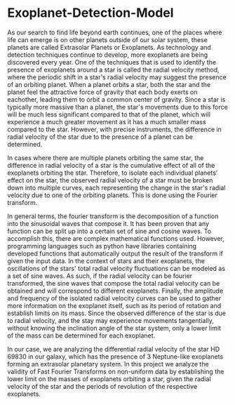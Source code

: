 # Exoplanet-Detection-Model

As our search to find life beyond earth continues, one of the places where life can emerge is on other planets outside of our solar system, these planets are called Extrasolar Planets or Exoplanets. As technology and detection techniques continue to develop, more exoplanets are being discovered every year. One of the techniques that is used to identify the presence of exoplanets around a star is called the radial velocity method, where the periodic shift in a star's radial velocity may suggest the presence of an orbiting planet. When a planet orbits a star, both the star and the planet feel the attractive force of gravity that each body exerts on eachother, leading them to orbit a common center of gravity. Since a star is typically more massive than a planet, the star's movements due to this force will be much less significant compared to that of the planet, which will experience a much greater movement as it has a much smaller mass compared to the star. However, with precise instruments, the difference in radial velocity of the star due to the presence of a planet can be determined.

In cases where there are multiple planets orbiting the same star, the difference in radial velocity of a star is the cumulative effect of all of the exoplanets orbiting the star. Therefore, to isolate each individual planets’ effect on the star, the observed radial velocity of a star must be broken down into multiple curves, each representing the change in the star's radial velocity due to one of the orbiting planets. This is done using the Fourier transform.

In general terms, the fourier transform is the decomposition of a function into the sinusoidal waves that compose it. It has been proven that any function can be split up into a certain set of sine and cosine waves. To accomplish this, there are complex mathematical functions used. However, programming languages such as python have libraries containing developed functions that automatically output the result of the transform if given the input data. In the context of stars and their exoplanets, the oscillations of the stars' total radial velocity fluctuations can be modeled as a set of sine waves. As such, if the radial velocity can be fourier transformed, the sine waves that compose the total radial velocity can be obtained and will correspond to different exoplanets. Finally, the amplitude and frequency of the isolated radial velocity curves can be used to gather more information on the exoplanet itself, such as its period of rotation and establish limits on its mass. Since the observed difference of the star is due to radial velocity, and the stay may experience movements tangentially, without knowing the inclination angle of the star system, only a lower limit of the mass can be determined for each exoplanet.

In our case, we are analyzing the differential radial velocity of the star HD 69830 in our galaxy, which has the presence of 3 Neptune-like exoplanets forming an extrasolar planetary system. In this project we analyze the validity of Fast Fourier Transforms on non-uniform data by establishing the lower limit on the masses of exoplanets orbiting a star, given the radial velocity of the star and the periods of revolution of the respective exoplanets.
